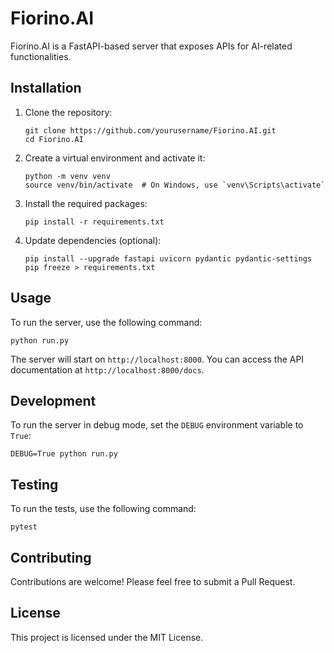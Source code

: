 # Fiorino.AI

Fiorino.AI is a FastAPI-based server that exposes APIs for AI-related functionalities.

## Installation

1. Clone the repository:

   ```
   git clone https://github.com/yourusername/Fiorino.AI.git
   cd Fiorino.AI
   ```

2. Create a virtual environment and activate it:

   ```
   python -m venv venv
   source venv/bin/activate  # On Windows, use `venv\Scripts\activate`
   ```

3. Install the required packages:

   ```
   pip install -r requirements.txt
   ```

4. Update dependencies (optional):
   ```
   pip install --upgrade fastapi uvicorn pydantic pydantic-settings
   pip freeze > requirements.txt
   ```

## Usage

To run the server, use the following command:

```
python run.py
```

The server will start on `http://localhost:8000`. You can access the API documentation at `http://localhost:8000/docs`.

## Development

To run the server in debug mode, set the `DEBUG` environment variable to `True`:

```
DEBUG=True python run.py
```

## Testing

To run the tests, use the following command:

```
pytest
```

## Contributing

Contributions are welcome! Please feel free to submit a Pull Request.

## License

This project is licensed under the MIT License.

